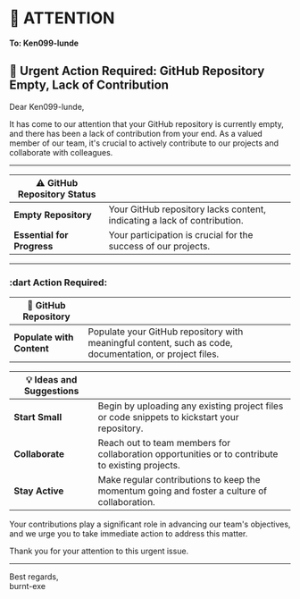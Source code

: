 # 🚨 **ATTENTION**

**To: Ken099-lunde**

## 🚀 Urgent Action Required: GitHub Repository Empty, Lack of Contribution

Dear Ken099-lunde,

It has come to our attention that your GitHub repository is currently empty, and there has been a lack of contribution from your end. As a valued member of our team, it's crucial to actively contribute to our projects and collaborate with colleagues.

---

| :warning: **GitHub Repository Status** |  |
|----------------------------------------|---------------------------------------------------|
| **Empty Repository**                    | Your GitHub repository lacks content, indicating a lack of contribution. |
| **Essential for Progress**              | Your participation is crucial for the success of our projects. |

---

### :dart Action Required:

| :rocket: **GitHub Repository** |  |
|--------------------------------|----------------------------------------------------------|
| **Populate with Content**      | Populate your GitHub repository with meaningful content, such as code, documentation, or project files. |

| :bulb: **Ideas and Suggestions** |  |
|----------------------------------|----------------------------------------------------------|
| **Start Small**                  | Begin by uploading any existing project files or code snippets to kickstart your repository. |
| **Collaborate**                  | Reach out to team members for collaboration opportunities or to contribute to existing projects. |
| **Stay Active**                  | Make regular contributions to keep the momentum going and foster a culture of collaboration. |

Your contributions play a significant role in advancing our team's objectives, and we urge you to take immediate action to address this matter.

Thank you for your attention to this urgent issue.

---

Best regards,  
burnt-exe

